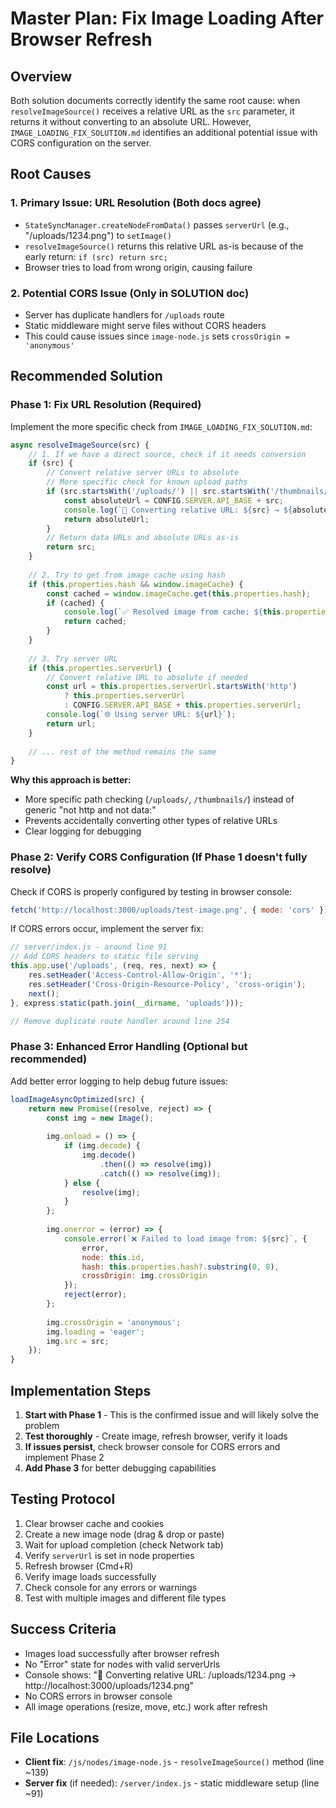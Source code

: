 # Master Plan: Fix Image Loading After Browser Refresh

## Overview

Both solution documents correctly identify the same root cause: when `resolveImageSource()` receives a relative URL as the `src` parameter, it returns it without converting to an absolute URL. However, `IMAGE_LOADING_FIX_SOLUTION.md` identifies an additional potential issue with CORS configuration on the server.

## Root Causes

### 1. Primary Issue: URL Resolution (Both docs agree)
- `StateSyncManager.createNodeFromData()` passes `serverUrl` (e.g., "/uploads/1234.png") to `setImage()`
- `resolveImageSource()` returns this relative URL as-is because of the early return: `if (src) return src;`
- Browser tries to load from wrong origin, causing failure

### 2. Potential CORS Issue (Only in SOLUTION doc)
- Server has duplicate handlers for `/uploads` route
- Static middleware might serve files without CORS headers
- This could cause issues since `image-node.js` sets `crossOrigin = 'anonymous'`

## Recommended Solution

### Phase 1: Fix URL Resolution (Required)

Implement the more specific check from `IMAGE_LOADING_FIX_SOLUTION.md`:

```javascript
async resolveImageSource(src) {
    // 1. If we have a direct source, check if it needs conversion
    if (src) {
        // Convert relative server URLs to absolute
        // More specific check for known upload paths
        if (src.startsWith('/uploads/') || src.startsWith('/thumbnails/')) {
            const absoluteUrl = CONFIG.SERVER.API_BASE + src;
            console.log(`🔗 Converting relative URL: ${src} → ${absoluteUrl}`);
            return absoluteUrl;
        }
        // Return data URLs and absolute URLs as-is
        return src;
    }
    
    // 2. Try to get from image cache using hash
    if (this.properties.hash && window.imageCache) {
        const cached = window.imageCache.get(this.properties.hash);
        if (cached) {
            console.log(`✅ Resolved image from cache: ${this.properties.hash.substring(0, 8)}...`);
            return cached;
        }
    }
    
    // 3. Try server URL
    if (this.properties.serverUrl) {
        // Convert relative URL to absolute if needed
        const url = this.properties.serverUrl.startsWith('http') 
            ? this.properties.serverUrl 
            : CONFIG.SERVER.API_BASE + this.properties.serverUrl;
        console.log(`🌐 Using server URL: ${url}`);
        return url;
    }
    
    // ... rest of the method remains the same
}
```

**Why this approach is better:**
- More specific path checking (`/uploads/`, `/thumbnails/`) instead of generic "not http and not data:"
- Prevents accidentally converting other types of relative URLs
- Clear logging for debugging

### Phase 2: Verify CORS Configuration (If Phase 1 doesn't fully resolve)

Check if CORS is properly configured by testing in browser console:
```javascript
fetch('http://localhost:3000/uploads/test-image.png', { mode: 'cors' })
```

If CORS errors occur, implement the server fix:

```javascript
// server/index.js - around line 91
// Add CORS headers to static file serving
this.app.use('/uploads', (req, res, next) => {
    res.setHeader('Access-Control-Allow-Origin', '*');
    res.setHeader('Cross-Origin-Resource-Policy', 'cross-origin');
    next();
}, express.static(path.join(__dirname, 'uploads')));

// Remove duplicate route handler around line 254
```

### Phase 3: Enhanced Error Handling (Optional but recommended)

Add better error logging to help debug future issues:

```javascript
loadImageAsyncOptimized(src) {
    return new Promise((resolve, reject) => {
        const img = new Image();
        
        img.onload = () => {
            if (img.decode) {
                img.decode()
                    .then(() => resolve(img))
                    .catch(() => resolve(img));
            } else {
                resolve(img);
            }
        };
        
        img.onerror = (error) => {
            console.error(`❌ Failed to load image from: ${src}`, {
                error,
                node: this.id,
                hash: this.properties.hash?.substring(0, 8),
                crossOrigin: img.crossOrigin
            });
            reject(error);
        };
        
        img.crossOrigin = 'anonymous';
        img.loading = 'eager';
        img.src = src;
    });
}
```

## Implementation Steps

1. **Start with Phase 1** - This is the confirmed issue and will likely solve the problem
2. **Test thoroughly** - Create image, refresh browser, verify it loads
3. **If issues persist**, check browser console for CORS errors and implement Phase 2
4. **Add Phase 3** for better debugging capabilities

## Testing Protocol

1. Clear browser cache and cookies
2. Create a new image node (drag & drop or paste)
3. Wait for upload completion (check Network tab)
4. Verify `serverUrl` is set in node properties
5. Refresh browser (Cmd+R)
6. Verify image loads successfully
7. Check console for any errors or warnings
8. Test with multiple images and different file types

## Success Criteria

- Images load successfully after browser refresh
- No "Error" state for nodes with valid serverUrls  
- Console shows: "🔗 Converting relative URL: /uploads/1234.png → http://localhost:3000/uploads/1234.png"
- No CORS errors in browser console
- All image operations (resize, move, etc.) work after refresh

## File Locations

- **Client fix**: `/js/nodes/image-node.js` - `resolveImageSource()` method (line ~139)
- **Server fix** (if needed): `/server/index.js` - static middleware setup (line ~91)
